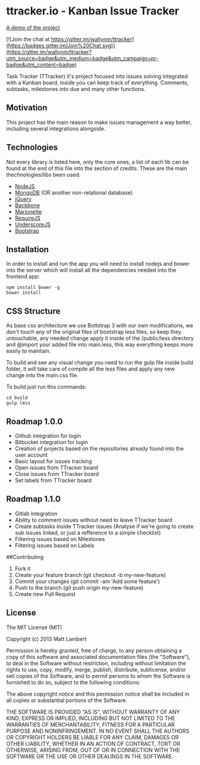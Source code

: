 # ttracker.io - Kanban Issue Tracker
[A demo of the project](http://ttracker.io)

[![Join the chat at https://gitter.im/wallynm/ttracker](https://badges.gitter.im/Join%20Chat.svg)](https://gitter.im/wallynm/ttracker?utm_source=badge&utm_medium=badge&utm_campaign=pr-badge&utm_content=badge)

Task Tracker (TTracker) it's project focused into issues solving integrated with a Kanban board, inside you can keep track of everything. Comments, subtasks, milestones into due and many other functions.

## Motivation

This project has the main reason to make issues management a way better, including several integrations alongside.

## Technologies
Not every library is listed here, only the core ones, a list of each lib can be found at the end of this file into the section of credits.
These are the main thechnologies/libs been used:

- [NodeJS](https://nodejs.org/)
- [MongoDB](https://mongodb.org/) (OR another non-relational database)
- [jQuery](https://jquery.com)
- [Backbone](http://backbonejs.org/)
- [Marionette](http://marionettejs.com/)
- [RequireJS](http://requirejs.org/)
- [UnderscoreJS](http://underscorejs.org/)
- [Bootstrap](http://getbootstrap.com/)



## Installation

In order to install and run the app you will need to install nodejs and bower into the server which will install all the dependencies needed into the frontend app:

    npm install bower -g
    bower install


## CSS Structure

As base css architecture we use Bottstrap 3 with our own modifications, we don't touch any of the original files of bootstrap less files, so keep they untouchable, any needed change apply it inside of the /public/less directory and @import your added file into main.less, this way everything keeps more easily to maintain.

To build and see any visual change you need to run the gulp file inside build folder, it will take care of compile all the less files and apply any new change into the main.css file.

To build just run this commands:

    cd build
    gulp less

## Roadmap 1.0.0

- Github integration for login
- Bitbucket integration for login
- Creation of projects based on the repositories already found into the user account
- Basic layout for issues tracking
- Open issues from TTracker board
- Close issues from TTracker board
- Set labels from TTracker board

## Roadmap 1.1.0

- Gitlab integration
- Ability to comment issues without need to leave TTracker board
- Create subtasks inside TTracker issues (Analyse if we're going to create sub issues linked, or just a refference to a simple checklist)
- Filtering issues based on Milestones
- Filtering issues based on Labels

##Contributing

1. Fork it
2. Create your feature branch (git checkout -b my-new-feature)
3. Commit your changes (git commit -am 'Add some feature')
4. Push to the branch (git push origin my-new-feature)
5. Create new Pull Request

## License

The MIT License (MIT)

Copyright (c) 2013 Matt Lambert

Permission is hereby granted, free of charge, to any person obtaining a copy of this software and associated documentation files (the "Software"), to deal in the Software without restriction, including without limitation the rights to use, copy, modify, merge, publish, distribute, sublicense, and/or sell copies of the Software, and to permit persons to whom the Software is furnished to do so, subject to the following conditions:

The above copyright notice and this permission notice shall be included in all copies or substantial portions of the Software.

THE SOFTWARE IS PROVIDED "AS IS", WITHOUT WARRANTY OF ANY KIND, EXPRESS OR IMPLIED, INCLUDING BUT NOT LIMITED TO THE WARRANTIES OF MERCHANTABILITY, FITNESS FOR A PARTICULAR PURPOSE AND NONINFRINGEMENT. IN NO EVENT SHALL THE AUTHORS OR COPYRIGHT HOLDERS BE LIABLE FOR ANY CLAIM, DAMAGES OR OTHER LIABILITY, WHETHER IN AN ACTION OF CONTRACT, TORT OR OTHERWISE, ARISING FROM, OUT OF OR IN CONNECTION WITH THE SOFTWARE OR THE USE OR OTHER DEALINGS IN THE SOFTWARE.
